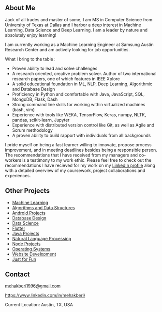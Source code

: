 ## About Me
Jack of all trades and master of some, I am MS in Computer Science from University of Texas at Dallas and I harbor a deep interest in Machine Learning, Data Science and Deep Learning. I am a leader by nature and absolutely enjoy learning!

I am currently working as a Machine Learning Engineer at Samsung Austin Research Center and am actively looking for job opportunities.

What I bring to the table :
- Proven ability to lead and solve challenges
- A research oriented, creative problem solver.  Author of two international research papers, one of which features in IEEE Xplore
- A solid educational foundation in ML, NLP, Deep Learning, Algorithmic and Database Design
- Proficiency in Python and comfortable with Java, JavaScript, SQL, MongoDB, Flask, Dash
- Strong command line skills for working within virtualized machines (bash, vim)
- Experience with tools like WEKA, TensorFlow, Keras, numpy, NLTK, pandas, scikit-learn, Jupyter
- Experience with distributed version control like Git, as well as Agile and Scrum methodology
- A proven ability to build rapport with individuals from all backgrounds

I pride myself on being a fast learner willing to innovate, propose process improvement,  and in meeting deadlines besides being a responsible person. The recommendations that I have received from my managers and co-workers is a testimony to my work ethic.
Please feel free to check out the recommendations I have recieved for my work on my [LinkedIn profile](https://www.linkedin.com/in/mehakberi/) along with a detailed overview of my coursework, project collaborations and experiences.



## Other Projects

- [Machine Learning](ml.md)
- [Algorithms and Data Structures](algo.md)
- [Android Projects](android.md)
- [Database Design](db.md)
- [Data Science](datascience.md)
- [Flutter](Flutter.md)
- [Java Projects](JavaProjects.md)
- [Natural Language Processing](nlp.md)
- [Node Projects](node.md)
- [Operating Systems](os.md)
- [Website Development](webdev.md)
- [Just for Fun](fun.md)


## Contact

mehakberi1996@gmail.com

https://www.linkedin.com/in/mehakberi/

Current Location: Austin, TX, USA
